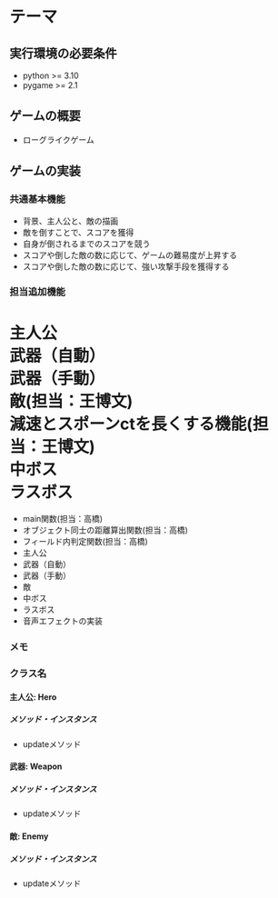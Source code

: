 # テーマ

## 実行環境の必要条件
* python >= 3.10
* pygame >= 2.1

## ゲームの概要
* ローグライクゲーム

## ゲームの実装
### 共通基本機能
* 背景、主人公と、敵の描画
* 敵を倒すことで、スコアを獲得
* 自身が倒されるまでのスコアを競う
* スコアや倒した敵の数に応じて、ゲームの難易度が上昇する
* スコアや倒した敵の数に応じて、強い攻撃手段を獲得する

### 担当追加機能

主人公
<br>
武器（自動）
<br>
武器（手動）
<br>
敵(担当：王博文)
<br>
減速とスポーンctを長くする機能(担当：王博文)
<br>
中ボス
<br>
ラスボス
=======
* main関数(担当：高橋)
* オブジェクト同士の距離算出関数(担当：高橋)
* フィールド内判定関数(担当：高橋)
* 主人公
* 武器（自動）
* 武器（手動）
* 敵
* 中ボス
* ラスボス
* 音声エフェクトの実装

### メモ

### クラス名
#### 主人公: Hero
##### メソッド・インスタンス
* updateメソッド

#### 武器: Weapon
##### メソッド・インスタンス
* updateメソッド

#### 敵: Enemy
##### メソッド・インスタンス
* updateメソッド
